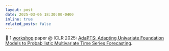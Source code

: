```yaml
---
layout: post
date: 2025-03-05 18:30:00-0400
inline: true
related_posts: false
---
```


🥳 1 <a href="https://scope-workshop.github.io/">workshop</a> paper @ ICLR 2025: <a href="https://openreview.net/forum?id=S3i6HAmmZu">AdaPTS: Adapting Univariate Foundation Models to Probabilistic Multivariate Time Series Forecasting</a>.

